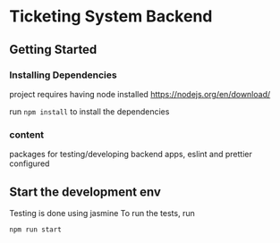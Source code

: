 #  Ticketing System Backend

## Getting Started

### Installing Dependencies

project requires having node installed https://nodejs.org/en/download/

run ```npm install``` to install the dependencies

### content
packages for testing/developing backend apps, eslint and prettier configured

## Start the development env
Testing is done using jasmine
To run the tests, run
```
npm run start
```